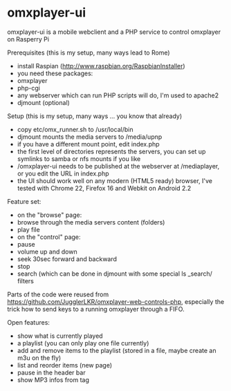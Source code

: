 omxplayer-ui
============

omxplayer-ui is a mobile webclient and a PHP service to control omxplayer on Rasperry Pi

Prerequisites (this is my setup, many ways lead to Rome)
 * install Raspian (http://www.raspbian.org/RaspbianInstaller)
 * you need these packages:
 * omxplayer
 * php-cgi 
 * any webserver which can run PHP scripts will do, I'm used to apache2
 * djmount (optional)

Setup (this is my setup, many ways ... you know that already)
 * copy etc/omx_runner.sh to /usr/local/bin
 * djmount mounts the media servers to /media/upnp 
 * if you have a different mount point, edit index.php
 * the first level of directories represents the servers, you can set up symlinks to samba or nfs mounts if you like
 * /omxplayer-ui needs to be published at the webserver at /mediaplayer, or you edit the URL in index.php
 * the UI should work well on any modern (HTML5 ready) browser, I've tested with Chrome 22, Firefox 16 and Webkit on Android 2.2

Feature set:
 * on the "browse" page:
  * browse through the media servers content (folders)
  * play file
 * on the "control" page:
  * pause 
  * volume up and down
  * seek 30sec forward and backward
  * stop
 * search (which can be done in djmount with some special ls _search/ filters

Parts of the code were reused from https://github.com/JugglerLKR/omxplayer-web-controls-php, 
especially the trick how to send keys to a running omxplayer through a FIFO.

Open features:
 * show what is currently played
 * a playlist (you can only play one file currently)
  * add and remove items to the playlist (stored in a file, maybe create an m3u on the fly)  
  * list and reorder items (new page)  
 * pause in the header bar
 * show MP3 infos from tag

